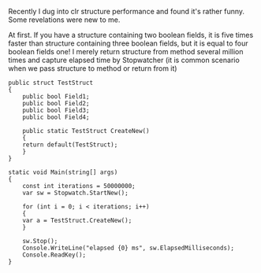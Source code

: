 Recently I dug into clr structure performance and found it's rather funny. Some revelations were new to me.

At first. If you have a structure containing two boolean fields, it is five times faster than structure containing three boolean fields, but it is equal to four boolean fields one! I merely return structure from method several million times and capture elapsed time by Stopwatcher (it is common scenario when we pass structure to method or return from it)

	public struct TestStruct
	{
	    public bool Field1;
	    public bool Field2;
	    public bool Field3;
	    public bool Field4;
	 
	    public static TestStruct CreateNew()
	    {
		return default(TestStruct);
	    }
	}

	static void Main(string[] args)
	{
	    const int iterations = 50000000;
	    var sw = Stopwatch.StartNew();
	 
	    for (int i = 0; i < iterations; i++)
	    {
		var a = TestStruct.CreateNew();
	    }
	 
	    sw.Stop();
	    Console.WriteLine("elapsed {0} ms", sw.ElapsedMilliseconds);
	    Console.ReadKey();
	}
